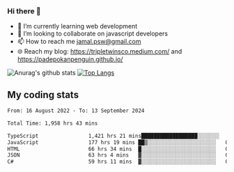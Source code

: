 ### Hi there 👋

<!--
**padepokanpenguin/padepokanpenguin** is a ✨ _special_ ✨ repository because its `README.md` (this file) appears on your GitHub profile.
-->

- 🌱 I’m currently learning  web development
- 👯 I’m looking to collaborate on javascript developers
- 📫 How to reach me jamal.psw@gmail.com
- 🌐 Reach my blog:
   https://tripletwinsco.medium.com/ and
   https://padepokanpenguin.github.io/

![Anurag's github stats](https://github-readme-stats.vercel.app/api?username=padepokanpenguin&count_private=true&disable_animations=false&show_icons=true&theme=default)
[![Top Langs](https://github-readme-stats.vercel.app/api/top-langs/?username=padepokanpenguin&theme=default&layout=compact)](https://github.com/padepokanpenguin)

## My coding stats

<!--START_SECTION:waka-->

```txt
From: 16 August 2022 - To: 13 September 2024

Total Time: 1,958 hrs 43 mins

TypeScript                1,421 hrs 21 mins██████████████████░░░░░░░   72.57 %
JavaScript                177 hrs 19 mins ██▒░░░░░░░░░░░░░░░░░░░░░░   09.05 %
HTML                      66 hrs 34 mins  █░░░░░░░░░░░░░░░░░░░░░░░░   03.40 %
JSON                      63 hrs 4 mins   ▓░░░░░░░░░░░░░░░░░░░░░░░░   03.22 %
C#                        59 hrs 11 mins  ▓░░░░░░░░░░░░░░░░░░░░░░░░   03.02 %
```

<!--END_SECTION:waka-->


